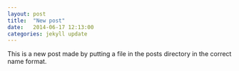 ```yaml
---
layout: post
title:  "New post"
date:   2014-06-17 12:13:00
categories: jekyll update
---
```


This is a new post made by putting a file in the posts directory in the correct name format. 
